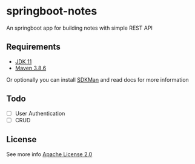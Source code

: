# springboot-notes

An springboot app for building notes with simple REST API

## Requirements

- [JDK 11](https://adoptium.net/temurin/releases/?version=11)
- [Maven 3.8.6](https://maven.apache.org/download.cgi)

Or optionally you can install [SDKMan](https://sdkman.io/install) and read docs for more information

## Todo

- [ ] User Authentication
- [ ] CRUD

## License

See more info [Apache License 2.0](https://github.com/pradana4648/notes/blob/master/LICENSE)
